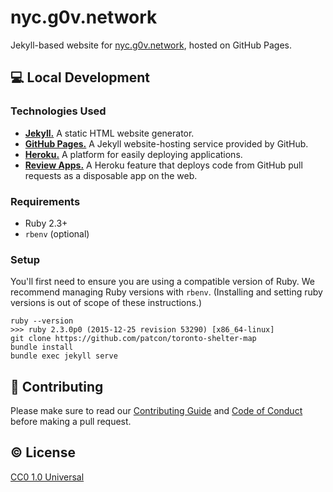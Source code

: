 # nyc.g0v.network

Jekyll-based website for [nyc.g0v.network](http://nyc.g0v.network), hosted on
GitHub Pages.

## :computer: Local Development

### Technologies Used

* [**Jekyll.**][jekyll] A static HTML website generator.
* [**GitHub Pages.**][gh-pages] A Jekyll website-hosting service provided by GitHub.
* [**Heroku.**][heroku] A platform for easily deploying applications.
* [**Review Apps.**][review-apps] A Heroku feature that deploys code
  from GitHub pull requests as a disposable app on the web.

### Requirements

* Ruby 2.3+
* `rbenv` (optional)

### Setup

You'll first need to ensure you are using a compatible version of Ruby.
We recommend managing Ruby versions with `rbenv`. (Installing and
setting ruby versions is out of scope of these instructions.)

```
ruby --version
>>> ruby 2.3.0p0 (2015-12-25 revision 53290) [x86_64-linux]
git clone https://github.com/patcon/toronto-shelter-map
bundle install
bundle exec jekyll serve
```

## :muscle: Contributing

Please make sure to read our [Contributing Guide](CONTRIBUTING.md) and
[Code of Conduct](CONDUCT.md) before making a pull request.

## :copyright: License

[CC0 1.0 Universal](https://creativecommons.org/publicdomain/zero/1.0/)

<!-- Links -->
   [gh-pages]: https://help.github.com/articles/what-is-github-pages/
   [jekyll]: https://jekyllrb.com/docs/home/
   [heroku]: https://www.heroku.com/what
   [review-apps]: https://devcenter.heroku.com/articles/github-integration-review-apps
